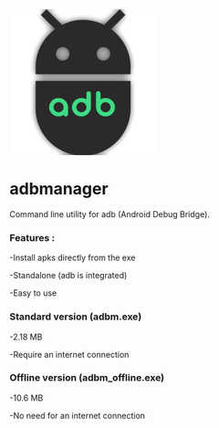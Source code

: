 ![adbm logo](adbm.png)
# adbmanager

Command line utility for adb (Android Debug Bridge).

### Features :

-Install apks directly from the exe

-Standalone (adb is integrated)

-Easy to use

### Standard version (adbm.exe)

-2.18 MB

-Require an internet connection

### Offline version (adbm_offline.exe)

-10.6 MB

-No need for an internet connection
